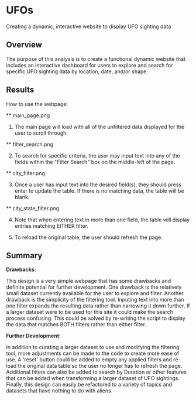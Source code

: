 # UFOs
Creating a dynamic, interactive website to display UFO sighting data

## Overview
The purpose of this analysis is to create a functional dynamic website that includes an interactive dashboard for users to explore and search for specific UFO sighting data by location, date, and/or shape. 

## Results
How to use the webpage:

** main_page.png

1) The main page will load with all of the unfiltered data displayed for the user to scroll through. 

** filter_search.png

2) To search for specific criteria, the user may input text into any of the fields within the "Filter Search" box on the middle-left of the page.

** city_filter.png

3) Once a user has input text into the desired field(s), they should press enter to update the table. If there is no matching data, the table will be blank.

** city_state_filter.png

4) Note that when entering text in more than one field, the table will display entries matching EITHER filter.

5) To reload the original table, the user should refresh the page. 

## Summary

**Drawbacks:**

This design is a very simple webpage that has some drawbacks and definite potential for further development. One drawback is the relatively small dataset currently available for the user to explore and filter. Another drawback is the simplicity of the filtering tool. Inputing text into more than one filter expands the resulting data rather than narrowing it down further. If a larger dataset were to be used for this site it could make the search process confusing. This could be solved by re-writing the script to display the data that matches BOTH filters rather than either filter. 

**Further Development:**

In addition to curating a larger dataset to use and modifying the filtering tool, more adjustments can be made to the code to create more ease of use. A 'reset' button could be added to empty any applied filters and re-load the original data table so the user no longer has to refresh the page. Additional filters can also be added to search by Duration or other features that can be added when transforming a larger dataset of UFO sightings. Finally, this design can easily be refactored to a variety of topics and datasets that have nothing to do with aliens. 